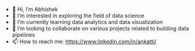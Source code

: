 - 👋 Hi, I’m Abhishek
- 👀 I’m interested in exploring the field of data science
- 🌱 I’m currently learning data analytics and data visualization
- 💞️ I’m looking to collaborate on various projects related to building data pipelines
- 📫 How to reach me: https://www.linkedin.com/in/ankatti/

<!---
Akatti7/Akatti7 is a ✨ special ✨ repository because its `README.md` (this file) appears on your GitHub profile.
You can click the Preview link to take a look at your changes.
--->
